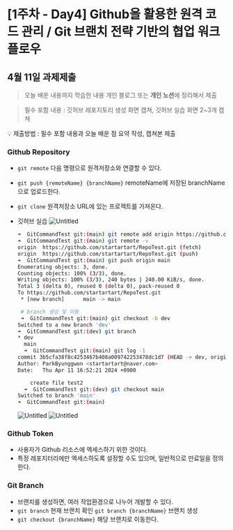 # [1주차 - Day4] Github을 활용한 원격 코드 관리 / Git 브랜치 전략 기반의 협업 워크 플로우

## 4월 11일 과제제출

> 오늘 배운 내용까지 학습한 내용 개인 블로그 또는 **개인 노션**에 정리해서 제출

> 필수 포함 내용 : 깃허브 레포지토리 생성 화면 캡쳐, 깃허브 실습 화면 2~3개 캡쳐

<aside>
💡 제출방법 : 필수 포함 내용과 오늘 배운 점 요약 작성, 캡쳐본 제출

</aside>

### Github Repository

- `git remote` 다음 명령으로 원격저장소와 연결할 수 있다.
- `git push {remoteName} {branchName}` remoteName에 저장된 branchName으로 업로드한다.
- `git clone` 원격저장소 URL에 있는 프로젝트를 가져온다.
- 깃허브 실습
  ![Untitled](%5B1%E1%84%8C%E1%85%AE%E1%84%8E%E1%85%A1%20-%20Day4%5D%20Github%E1%84%8B%E1%85%B3%E1%86%AF%20%E1%84%92%E1%85%AA%E1%86%AF%E1%84%8B%E1%85%AD%E1%86%BC%E1%84%92%E1%85%A1%E1%86%AB%20%E1%84%8B%E1%85%AF%E1%86%AB%E1%84%80%E1%85%A7%E1%86%A8%20%E1%84%8F%E1%85%A9%E1%84%83%E1%85%B3%20%E1%84%80%E1%85%AA%E1%86%AB%20c98d9c12b15545ba809a3da4bd2b825a/Untitled.png)

  ```bash
  ➜  GitCommandTest git:(main) git remote add origin https://github.com/startartart/RepoTest.git
  ➜  GitCommandTest git:(main) git remote -v
  origin  https://github.com/startartart/RepoTest.git (fetch)
  origin  https://github.com/startartart/RepoTest.git (push)
  ➜  GitCommandTest git:(main) git push origin main
  Enumerating objects: 3, done.
  Counting objects: 100% (3/3), done.
  Writing objects: 100% (3/3), 240 bytes | 240.00 KiB/s, done.
  Total 3 (delta 0), reused 0 (delta 0), pack-reused 0
  To https://github.com/startartart/RepoTest.git
   * [new branch]      main -> main

   # branch 생성 및 이동
   ➜  GitCommandTest git:(main) git checkout -b dev
  Switched to a new branch 'dev'
  ➜  GitCommandTest git:(dev) git branch
  * dev
    main
    ➜  GitCommandTest git:(main) git log -1
  commit 3b5cfa38f8c4253467b408a009742253478dc1d7 (HEAD -> dev, origin/main, main)
  Author: ParkByunggwon <startartart@naver.com>
  Date:   Thu Apr 11 16:52:21 2024 +0900

      create file test2
    ➜  GitCommandTest git:(dev) git checkout main
  Switched to branch 'main'
  ➜  GitCommandTest git:(main)
  ```

  ![Untitled](%5B1%E1%84%8C%E1%85%AE%E1%84%8E%E1%85%A1%20-%20Day4%5D%20Github%E1%84%8B%E1%85%B3%E1%86%AF%20%E1%84%92%E1%85%AA%E1%86%AF%E1%84%8B%E1%85%AD%E1%86%BC%E1%84%92%E1%85%A1%E1%86%AB%20%E1%84%8B%E1%85%AF%E1%86%AB%E1%84%80%E1%85%A7%E1%86%A8%20%E1%84%8F%E1%85%A9%E1%84%83%E1%85%B3%20%E1%84%80%E1%85%AA%E1%86%AB%20c98d9c12b15545ba809a3da4bd2b825a/Untitled%201.png)
  ![Untitled](%5B1%E1%84%8C%E1%85%AE%E1%84%8E%E1%85%A1%20-%20Day4%5D%20Github%E1%84%8B%E1%85%B3%E1%86%AF%20%E1%84%92%E1%85%AA%E1%86%AF%E1%84%8B%E1%85%AD%E1%86%BC%E1%84%92%E1%85%A1%E1%86%AB%20%E1%84%8B%E1%85%AF%E1%86%AB%E1%84%80%E1%85%A7%E1%86%A8%20%E1%84%8F%E1%85%A9%E1%84%83%E1%85%B3%20%E1%84%80%E1%85%AA%E1%86%AB%20c98d9c12b15545ba809a3da4bd2b825a/Untitled%202.png)

### Github Token

- 사용자가 Github 리소스에 엑세스하기 위한 것이다.
- 특정 레포지터리에만 엑세스하도록 설정할 수도 있으며, 일반적으로 만료일을 정의한다.

### Git Branch

- 브랜치를 생성하면, 여러 작업환경으로 나누어 개발할 수 있다.
- `git branch` 현재 브랜치 확인
  `git branch {branchName}` 브랜치 생성
- `git checkout {branchName}` 해당 브랜치로 이동한다.
